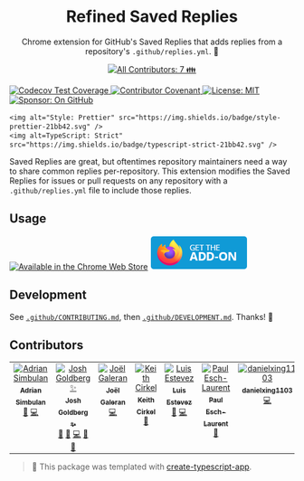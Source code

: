 <h1 align="center">Refined Saved Replies</h1>

<p align="center">Chrome extension for GitHub's Saved Replies that adds replies from a repository's <code>.github/replies.yml</code>. 📨</p>

<p align="center">
	<a href="#contributors" target="_blank">
<!-- prettier-ignore-start -->
<!-- ALL-CONTRIBUTORS-BADGE:START - Do not remove or modify this section -->
<img alt="All Contributors: 7 👪" src="https://img.shields.io/badge/all_contributors-7_👪-21bb42.svg" />
<!-- ALL-CONTRIBUTORS-BADGE:END -->
<!-- prettier-ignore-end -->
</a>
  
<p>
	<a href="https://codecov.io/gh/JoshuaKGoldberg/refined-saved-replies" target="_blank">
		<img alt="Codecov Test Coverage" src="https://codecov.io/gh/JoshuaKGoldberg/refined-saved-replies/branch/main/graph/badge.svg"/>
	</a>
	<a href="https://github.com/biltzsprinter/refined-saved-replies/blob/main/.github/CODE_OF_CONDUCT.md" target="_blank">
		<img alt="Contributor Covenant" src="https://img.shields.io/badge/code_of_conduct-enforced-21bb42" />
	</a>
	<a href="https://github.com/biltzsprinter/refined-saved-replies/blob/main/LICENSE.md" target="_blank">
		<img alt="License: MIT" src="https://img.shields.io/github/license/JoshuaKGoldberg/refined-saved-replies?color=21bb42">
	</a>
	<a href="https://github.com/sponsors/JoshuaKGoldberg" target="_blank">
		<img alt="Sponsor: On GitHub" src="https://img.shields.io/badge/sponsor-on_github-21bb42.svg" />
	</a>
  
	<img alt="Style: Prettier" src="https://img.shields.io/badge/style-prettier-21bb42.svg" />
	<img alt=TypeScript: Strict" src="https://img.shields.io/badge/typescript-strict-21bb42.svg" />
</p>

Saved Replies are great, but oftentimes repository maintainers need a way to share common replies per-repository.
This extension modifies the Saved Replies for issues or pull requests on any repository with a `.github/replies.yml` file to include those replies.

## Usage

<a href="https://chrome.google.com/webstore/detail/refined-saved-replies/ngcinicnlicdndmpcfjjifononfcceih"><img alt="Available in the Chrome Web Store" width="206px" height="58px" src="./assets/chrome.png"></a>
<a href="https://addons.mozilla.org/en-US/firefox/addon/refined-saved-replies"><img alt="Firefox: Get the Add-On" width="172px" height="60px" src="./assets/firefox.png"></a>

## Development

See [`.github/CONTRIBUTING.md`](./.github/CONTRIBUTING.md), then [`.github/DEVELOPMENT.md`](./.github/DEVELOPMENT.md).
Thanks! 💖

## Contributors

<!-- spellchecker: disable -->
<!-- ALL-CONTRIBUTORS-LIST:START - Do not remove or modify this section -->
<!-- prettier-ignore-start -->
<!-- markdownlint-disable -->
<table>
  <tbody>
    <tr>
      <td align="center" valign="top" width="14.28%"><a href="https://github.com/ad0ran"><img src="https://avatars.githubusercontent.com/u/1423613?v=4?s=100" width="100px;" alt="Adrian Simbulan"/><br /><sub><b>Adrian Simbulan</b></sub></a><br /><a href="https://github.com/biltzsprinter/refined-saved-replies/issues?q=author%3Aad0ran" title="Bug reports">🐛</a> <a href="https://github.com/biltzsprinter/refined-saved-replies/commits?author=ad0ran" title="Code">💻</a></td>
      <td align="center" valign="top" width="14.28%"><a href="http://www.joshuakgoldberg.com/"><img src="https://avatars.githubusercontent.com/u/3335181?v=4?s=100" width="100px;" alt="Josh Goldberg ✨"/><br /><sub><b>Josh Goldberg ✨</b></sub></a><br /><a href="https://github.com/biltzsprinter/refined-saved-replies/issues?q=author%3AJoshuaKGoldberg" title="Bug reports">🐛</a> <a href="#tool-JoshuaKGoldberg" title="Tools">🔧</a> <a href="https://github.com/biltzsprinter/refined-saved-replies/commits?author=JoshuaKGoldberg" title="Code">💻</a> <a href="https://github.com/biltzsprinter/refined-saved-replies/commits?author=JoshuaKGoldberg" title="Documentation">📖</a> <a href="#maintenance-JoshuaKGoldberg" title="Maintenance">🚧</a></td>
      <td align="center" valign="top" width="14.28%"><a href="https://twitter.com/Jolg42"><img src="https://avatars.githubusercontent.com/u/1328733?v=4?s=100" width="100px;" alt="Joël Galeran"/><br /><sub><b>Joël Galeran</b></sub></a><br /><a href="https://github.com/biltzsprinter/refined-saved-replies/commits?author=Jolg42" title="Code">💻</a></td>
      <td align="center" valign="top" width="14.28%"><a href="https://www.keithcirkel.co.uk"><img src="https://avatars.githubusercontent.com/u/118266?v=4?s=100" width="100px;" alt="Keith Cirkel"/><br /><sub><b>Keith Cirkel</b></sub></a><br /><a href="https://github.com/biltzsprinter/refined-saved-replies/pulls?q=is%3Apr+reviewed-by%3Akeithamus" title="Reviewed Pull Requests">👀</a></td>
      <td align="center" valign="top" width="14.28%"><a href="https://luisestevez.me/"><img src="https://avatars.githubusercontent.com/u/128345934?v=4?s=100" width="100px;" alt="Luis Estevez"/><br /><sub><b>Luis Estevez</b></sub></a><br /><a href="https://github.com/biltzsprinter/refined-saved-replies/issues?q=author%3Aestevezluis" title="Bug reports">🐛</a> <a href="https://github.com/biltzsprinter/refined-saved-replies/commits?author=estevezluis" title="Code">💻</a></td>
      <td align="center" valign="top" width="14.28%"><a href="https://paulisaweso.me/"><img src="https://avatars.githubusercontent.com/u/6335792?v=4?s=100" width="100px;" alt="Paul Esch-Laurent"/><br /><sub><b>Paul Esch-Laurent</b></sub></a><br /><a href="https://github.com/biltzsprinter/refined-saved-replies/commits?author=Pinjasaur" title="Documentation">📖</a></td>
      <td align="center" valign="top" width="14.28%"><a href="https://github.com/DanielXing1103"><img src="https://avatars.githubusercontent.com/u/112993709?v=4?s=100" width="100px;" alt="danielxing1103"/><br /><sub><b>danielxing1103</b></sub></a><br /><a href="https://github.com/biltzsprinter/refined-saved-replies/commits?author=DanielXing1103" title="Code">💻</a></td>
    </tr>
  </tbody>
</table>

<!-- markdownlint-restore -->
<!-- prettier-ignore-end -->

<!-- ALL-CONTRIBUTORS-LIST:END -->
<!-- spellchecker: enable -->

> 💙 This package was templated with [create-typescript-app](https://github.com/JoshuaKGoldberg/create-typescript-app).

